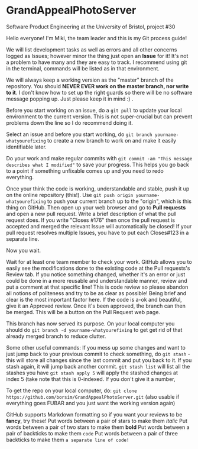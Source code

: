 # GrandAppealPhotoServer
Software Product Engineering at the University of Bristol, project #30

Hello everyone!
I'm Miki, the team leader and this is my Git process guide!

We will list development tasks as well as errors and all other concerns logged as Issues;
however minor the thing just open an **Issue** for it! It's not a problem to have many and they are easy to track.
I recommend using git in the terminal, commands will be listed as in that environment.

We will always keep a working version as the "master" branch of the repository. 
You should **NEVER EVER work on the master branch, nor write to it**. I don't know how to set up the right guards
so there will be no software message popping up. Just please keep it in mind :) .

Before you start working on an issue, do a `` git pull `` to update your local environment to the current version.
This is not super-crucial but can prevent problems down the line so I do recommend doing it.

Select an issue and before you start working, do `` git branch yourname-whatyourefixing `` to create a new branch
to work on and make it easily identifiable later.

Do your work and make regular commits with `` git commit -am "This message describes what I modified" `` to save your progress.
This helps you go back to a point if something unfixable comes up and you need to redo everything. 

Once your think the code is working, understandable and stable, push it up on the online repository (this!).
Use `` git push origin yourname-whatyourefixing `` to push your current branch up to the "origin", which is this thing on GitHub.
Then open up your web browser and go to **Pull requests** and open a new pull request.
Write a brief description of what the pull request does. 
If you write "Closes #176" then once the pull request is accepted and merged the relevant Issue will automatically be closed!
If your pull request resolves multiple Issues, you have to put each Closes#123 in a separate line.

Now you wait.

Wait for at least one team member to check your work. GitHub allows you to easily see the modifications done to the existing code 
at the Pull requests's Review tab.
If you notice something changed, whether it's an error or just could be done in a more reusable and understandable manner, review 
and put a comment at that specific line! This is code review so please abandon all notions of politeness and
try to be as clear as possible! Being brief and clear is the most important factor here.
If the code is a-ok and beautiful, give it an Approved review.
Once it's been approved, the branch can then be merged. This will be a button on the Pull Request web page.

This branch has now served its purpose. On your local computer you should do `` git branch -d yourname-whatyourefixing `` to get 
get rid of that already merged branch to reduce clutter.

Some other useful commands:
If you mess up some changes and want to just jump back to your previous commit to check something, do
`` git stash ``    - this will store all changes since the last commit and put you back to it. If you stash again, it will jump 
back another commit.
`` git stash list `` will list all the stashes you have
`` git stash apply 5 `` will apply the stashed changes at index 5 (take note that this is 0-indexed. If you don't give it a number,

To get the repo on your local computer, do:
`` git clone https://github.com/borsim/GrandAppealPhotoServer.git ``
(also usable if everything goes FUBAR and you just want the working version again)

GitHub supports Markdown formatting so if you want your reviews to be **fancy**, try these!
Put words between a pair of stars to make them *italic*
Put words between a pair of two stars to make them **bold**
Put words between a pair of backticks to make them `code`
Put words between a pair of three backticks to make them ```a separate line of code!```
